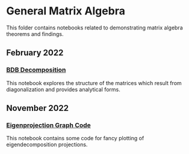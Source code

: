 # General Matrix Algebra
This folder contains notebooks related to demonstrating matrix algebra theorems and findings.

## February 2022

### [BDB Decomposition](https://github.com/weiliubc/strategic_influencer_of_naive_agents/blob/main/general_matrix_algebra/bdb_decomposition.html)
This notebook explores the structure of the matrices which result from diagonalization and provides analytical forms.

## November 2022
### [Eigenprojection Graph Code](https://github.com/weiliubc/strategic_influencer_of_naive_agents/blob/main/general_matrix_algebra/eigenprojection_graph.ipynb)
This notebook contains some code for fancy plotting of eigendecomposition projections.
